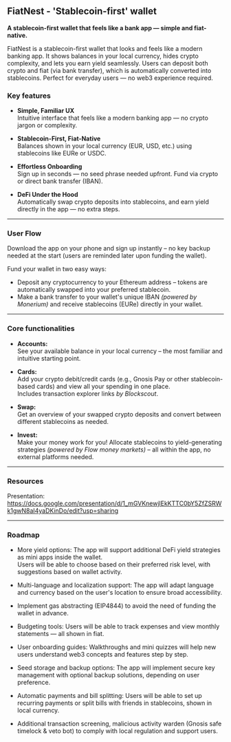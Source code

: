 ## FiatNest - 'Stablecoin-first' wallet

**A stablecoin-first wallet that feels like a bank app — simple and fiat-native.**

FiatNest is a stablecoin-first wallet that looks and feels like a modern banking app.
It shows balances in your local currency, hides crypto complexity, and lets you earn yield seamlessly. Users can deposit both crypto and fiat (via bank transfer), which is automatically converted into stablecoins. Perfect for everyday users — no web3 experience required.


### Key features

-  **Simple, Familiar UX**  
  Intuitive interface that feels like a modern banking app — no crypto jargon or complexity.

- **Stablecoin-First, Fiat-Native**  
  Balances shown in your local currency (EUR, USD, etc.) using stablecoins like EURe or USDC.

- **Effortless Onboarding**  
  Sign up in seconds — no seed phrase needed upfront. Fund via crypto or direct bank transfer (IBAN).

- **DeFi Under the Hood**  
  Automatically swap crypto deposits into stablecoins, and earn yield directly in the app — no extra steps.



----------------------


### User Flow

  Download the app on your phone and sign up instantly – no key backup needed at the start (users are reminded later upon funding the wallet).

  Fund your wallet in two easy ways:
  - Deposit any cryptocurrency to your Ethereum address – tokens are automatically swapped into your preferred stablecoin.
  - Make a bank transfer to your wallet's unique IBAN *(powered by Monerium)* and receive stablecoins (EURe) directly in your wallet.
  
----------------------

### Core functionalities

- **Accounts:**  
  See your available balance in your local currency – the most familiar and intuitive starting point.

- **Cards:**  
  Add your crypto debit/credit cards (e.g., Gnosis Pay or other stablecoin-based cards) and view all your spending in one place.  
  Includes transaction explorer links *by Blockscout*.

- **Swap:**  
  Get an overview of your swapped crypto deposits and convert between different stablecoins as needed.

- **Invest:**  
  Make your money work for you! Allocate stablecoins to yield-generating strategies *(powered by Flow money markets)* – all within the app, no external platforms needed.

----------------------


### Resources

Presentation: https://docs.google.com/presentation/d/1_mGVKnewjlEkKTTC0bY5ZfZSRWk1gwN8aI4yaDKinDo/edit?usp=sharing

----------------------

### Roadmap

- More yield options: The app will support additional DeFi yield strategies as mini apps inside the wallet.  
  Users will be able to choose based on their preferred risk level, with suggestions based on wallet activity.

- Multi-language and localization support: The app will adapt language and currency based on the user's location to ensure broad accessibility.

- Implement gas abstracting (EIP4844) to avoid the need of funding the wallet in advance. 

- Budgeting tools: Users will be able to track expenses and view monthly statements — all shown in fiat.

- User onboarding guides: Walkthroughs and mini quizzes will help new users understand web3 concepts and features step by step.

- Seed storage and backup options: The app will implement secure key management with optional backup solutions, depending on user preference.

- Automatic payments and bill splitting: Users will be able to set up recurring payments or split bills with friends in stablecoins, shown in local currency.

- Additional transaction screening, malicious activity warden (Gnosis safe timelock & veto bot) to comply with local regulation and support users.





   